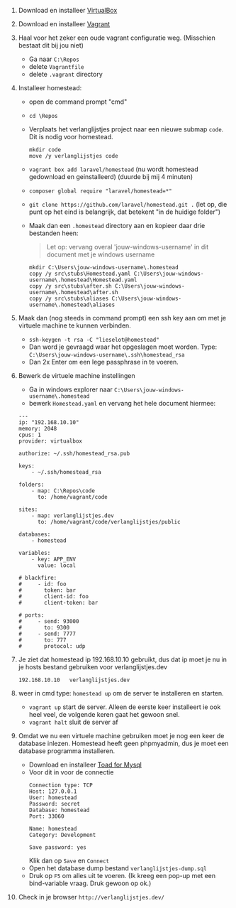 1. Download en installeer [VirtualBox](www.virtualbox.org/wiki/Downloads)
2. Download en installeer [Vagrant](www.vagrantup.com)
3. Haal voor het zeker een oude vagrant configuratie weg. (Misschien bestaat dit bij jou niet)
   - Ga naar `C:\Repos`
   - delete `Vagrantfile`
   - delete `.vagrant` directory
4. Installeer homestead:
   - open de command prompt "cmd"
   - `cd \Repos`
   - Verplaats het verlanglijstjes project naar een nieuwe submap `code`. Dit is nodig voor homestead.
   
     ```
	 mkdir code
	 move /y verlanglijstjes code
	 ```
	 
   - `vagrant box add laravel/homestead`
      (nu wordt homestead gedownload en geinstalleerd) (duurde bij mij 4 minuten)
   - `composer global require "laravel/homestead=*"`
   - `git clone https://github.com/laravel/homestead.git .` (let op, die punt op het eind is belangrijk, dat betekent "in de huidige folder")
   - Maak dan een `.homestead` directory aan en kopieer daar drie bestanden heen:
      
	 > Let op: vervang overal 'jouw-windows-username' in dit document met je windows username
	 
     ```
	 mkdir C:\Users\jouw-windows-username\.homestead
	 copy /y src\stubs\Homestead.yaml C:\Users\jouw-windows-username\.homestead\Homestead.yaml
	 copy /y src\stubs\after.sh C:\Users\jouw-windows-username\.homestead\after.sh
	 copy /y src\stubs\aliases C:\Users\jouw-windows-username\.homestead\aliases
	 ```
5. Maak dan (nog steeds in command prompt) een ssh key aan om met je virtuele machine te kunnen verbinden.
   - `ssh-keygen -t rsa -C "lieselot@homestead"`
   - Dan word je gevraagd waar het opgeslagen moet worden. Type: `C:\Users\jouw-windows-username\.ssh\homestead_rsa`
   - Dan 2x Enter om een lege passphrase in te voeren.
6. Bewerk de virtuele machine instellingen
   - Ga in windows explorer naar `C:\Users\jouw-windows-username\.homestead`
   - bewerk `Homestead.yaml` en vervang het hele document hiermee:

	```
	---
	ip: "192.168.10.10"
	memory: 2048
	cpus: 1
	provider: virtualbox

	authorize: ~/.ssh/homestead_rsa.pub

	keys:
		- ~/.ssh/homestead_rsa

	folders:
		- map: C:\Repos\code
		  to: /home/vagrant/code

	sites:
		- map: verlanglijstjes.dev
		  to: /home/vagrant/code/verlanglijstjes/public

	databases:
		- homestead

	variables:
		- key: APP_ENV
		  value: local

	# blackfire:
	#     - id: foo
	#       token: bar
	#       client-id: foo
	#       client-token: bar

	# ports:
	#     - send: 93000
	#       to: 9300
	#     - send: 7777
	#       to: 777
	#       protocol: udp
	```
   
7. Je ziet dat homestead ip 192.168.10.10 gebruikt, dus dat ip moet je nu in je hosts bestand gebruiken voor verlanglijstjes.dev   
   
   ```
   192.168.10.10   verlanglijstjes.dev
   ```
   
8. weer in cmd type: `homestead up` om de server te installeren en starten.
   - `vagrant up` start de server. Alleen de eerste keer installeert ie ook heel veel, de volgende keren gaat het gewoon snel.
   - `vagrant halt` sluit de server af
   
9. Omdat we nu een virtuele machine gebruiken moet je nog een keer de database inlezen. Homestead heeft geen phpmyadmin, dus je moet een database programma installeren.
   - Download en installeer [Toad for Mysql](http://software.dell.com/products/toad-for-mysql/)
   - Voor dit in voor de connectie
     ```
	 Connection type: TCP
	 Host: 127.0.0.1
	 User: homestead
	 Password: secret
	 Database: homestead
	 Port: 33060
	 
	 Name: homestead
	 Category: Development
	 
	 Save password: yes
	 ```
	 Klik dan op `Save` en `Connect`
   - Open het database dump bestand `verlanglijstjes-dump.sql`
   - Druk op `F5` om alles uit te voeren. (Ik kreeg een pop-up met een bind-variable vraag. Druk gewoon op ok.)
   
10. Check in je browser `http://verlanglijstjes.dev/`
